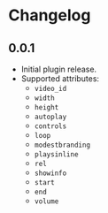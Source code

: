 # Changelog

## 0.0.1

* Initial plugin release.
* Supported attributes:
    * `video_id`
    * `width`
    * `height`
    * `autoplay`
    * `controls`
    * `loop`
    * `modestbranding`
    * `playsinline`
    * `rel`
    * `showinfo`
    * `start`
    * `end`
    * `volume`
